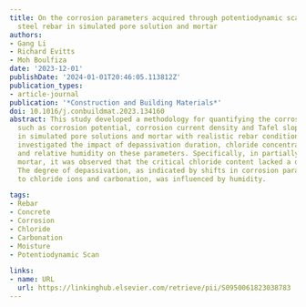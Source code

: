 ```yaml
---
title: On the corrosion parameters acquired through potentiodynamic scans of carbon
  steel rebar in simulated pore solution and mortar
authors:
- Gang Li
- Richard Evitts
- Moh Boulfiza
date: '2023-12-01'
publishDate: '2024-01-01T20:46:05.113812Z'
publication_types:
- article-journal
publication: '*Construction and Building Materials*'
doi: 10.1016/j.conbuildmat.2023.134160
abstract: This study developed a methodology for quantifying the corrosion parameters
  such as corrosion potential, corrosion current density and Tafel slopes for rebar
  in simulated pore solutions and mortar with realistic rebar conditions. We quantitatively
  investigated the impact of depassivation duration, chloride concentration, carbonation,
  and relative humidity on these parameters. Specifically, in partially saturated
  mortar, it was observed that the critical chloride content lacked a distinct threshold.
  The degree of depassivation, as indicated by shifts in corrosion parameters due
  to chloride ions and carbonation, was influenced by humidity.

tags:
- Rebar
- Concrete
- Corrosion
- Chloride
- Carbonation
- Moisture
- Potentiodynamic Scan

links:
- name: URL
  url: https://linkinghub.elsevier.com/retrieve/pii/S0950061823038783
---
```

